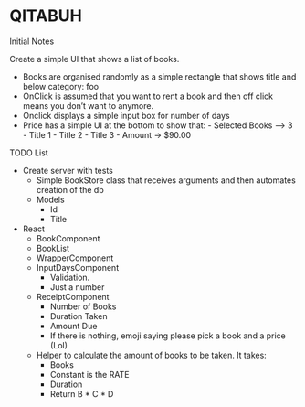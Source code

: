 # QITABUH

Initial Notes

Create a simple UI that shows a list of books.
- Books are organised randomly as a simple rectangle that shows title and below category: foo
- OnClick is assumed that you want to rent a book and then off click means you don’t want to anymore.
- Onclick displays a simple input box for number of days
- Price has a simple UI at the bottom to show that:
        - Selected Books  —> 3
            - Title 1
            - Title 2
            - Title 3
        - Amount -> $90.00

TODO List
- Create server with tests
    - Simple BookStore class that receives arguments and then automates creation of the db
    - Models
        - Id
        - Title
- React 
    - BookComponent
    - BookList
    - WrapperComponent
    - InputDaysComponent
        - Validation.
        - Just a number
    - ReceiptComponent
        - Number of Books
        - Duration Taken
        - Amount Due
        - If there is nothing, emoji saying please pick a book and a price (Lol)
    - Helper to calculate the amount of books to be taken. It takes:
        - Books
        - Constant is the RATE
        - Duration
        - Return B * C * D

